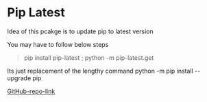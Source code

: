 # Pip Latest

Idea of this pcakge is to update pip to latest version

You may have to follow below steps
> pip install pip-latest ;
> python -m pip-latest.get

Its just replacement of the lengthy command
python -m pip install --upgrade pip

[GitHub-repo-link](https://github.com/babithg/pip-latest.git)
